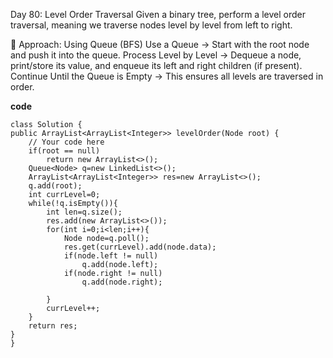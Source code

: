 Day 80: Level Order Traversal
Given a binary tree, perform a level order traversal, meaning we traverse nodes level by level from left to right.

🔹 Approach: Using Queue (BFS)
Use a Queue → Start with the root node and push it into the queue.
Process Level by Level → Dequeue a node, print/store its value, and enqueue its left and right children (if present).
Continue Until the Queue is Empty → This ensures all levels are traversed in order.

**code**

    class Solution {
    public ArrayList<ArrayList<Integer>> levelOrder(Node root) {
        // Your code here
        if(root == null)
            return new ArrayList<>();
        Queue<Node> q=new LinkedList<>();
        ArrayList<ArrayList<Integer>> res=new ArrayList<>();
        q.add(root);
        int currLevel=0;
        while(!q.isEmpty()){
            int len=q.size();
            res.add(new ArrayList<>());
            for(int i=0;i<len;i++){
                Node node=q.poll();
                res.get(currLevel).add(node.data);
                if(node.left != null)
                    q.add(node.left);
                if(node.right != null)
                    q.add(node.right);
                    
            }
            currLevel++;
        }
        return res;
    }
    }
